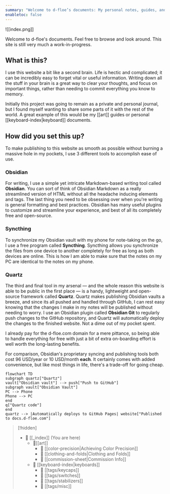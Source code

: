 ```yaml
---
summary: "Welcome to d-floe’s documents: My personal notes, guides, and documentation database." 
enabletoc: false
---
```


![[index.png]]

Welcome to d-floe's documents. Feel free to browse and look around. This site is still very much a work-in-progress.

## What is this?

I use this website a bit like a second brain. Life is hectic and complicated; it can be incredibly easy to forget vital or useful information. Writing down all the stuff in your brain is a great way to clear your thoughts, and focus on important things, rather than needing to commit everything you know to memory.

Initially this project was going to remain as a private and personal journal, but I found myself wanting to share some parts of it with the rest of the world. A great example of this would be my [[art]] guides or personal [[keyboard-index|keyboard]] documents.

## How did you set this up?

To make publishing to this website as smooth as possible without burning a massive hole in my pockets, I use 3 different tools to accomplish ease of use.

### Obsidian

For writing, I use a simple yet intricate Markdown-based writing tool called **Obsidian**. You can sort of think of Obsidian Markdown as a really streamlined version of HTML without all the headache inducing elements and tags. The last thing you need to be obsessing over when you're writing is general formatting and best practices. Obsidian has many useful plugins to customize and streamline your experience, and best of all its completely free and open-source.

### Syncthing

To synchronize my Obsidian vault with my phone for note-taking on the go, I use a free program called **Syncthing**. Syncthing allows you synchronize the files from one device to another completely for free as long as both devices are online. This is how I am able to make sure that the notes on my PC are identical to the notes on my phone.

### Quartz

The third and final tool in my arsenal — and the whole reason this website is able to be public in the first place — is a handy, lightweight and open-source framework called **Quartz**. Quartz makes publishing Obsidian vaults a breeze, and since its all pushed and handled through GitHub, I can rest easy knowing that the changes I make in my notes will be published without needing to worry. I use an Obsidian plugin called **Obsidian Git** to regularly push changes to the GitHub repository, and Quartz will automatically deploy the changes to the finished website. Not a dime out of my pocket spent.

I already pay for the d-floe.com domain for a mere pittance, so being able to handle everything for free with just a bit of extra on-boarding effort is well worth the long-lasting benefits.

For comparison, Obsidian's proprietary syncing and publishing tools both cost 96 USD/year or 10 USD/month **each**. It certainly comes with added convenience, but like most things in life, there's a trade-off for going cheap.

```mermaid
flowchart TD
subgraph quartz["Quartz"]
vault["Obsidian vault"] --> push["Push to GitHub"]
subgraph vault["Obsidian Vault"]
PC --> Phone
Phone --> PC
end
q["Quartz code"]
end
quartz --> |Automatically deploys to GitHub Pages| website["Published to docs.d-floe.com"]
```

> [!hidden]
>
> -   📁 [[_index]] (You are here)
>     -   📂[[art]]
>         -   📄 [[color-precision|Achieving Color Precision]]
>         -   📄 [[clothing-and-folds|Clothing and Folds]]
>         -   📄 [[commission-sheet|Commission Info]]
>     -   📁 [[keyboard-index|keyboards]]
>         -   📂 [[tags/keycaps]]
>         -   📂 [[tags/switches]]
>         -   📂 [[tags/stabilizers]]
>         -   📂 [[tags/misc]]
